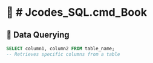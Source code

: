 # 📘 # Jcodes_SQL.cmd_Book

<!--
This Markdown file contains categorized SQL commands
with inline descriptions for each command.
Useful as a cheat sheet, study guide, or onboarding doc.
-->

## 🔹 Data Querying

<!-- Basic SELECT statements to retrieve data from tables -->

```sql
SELECT column1, column2 FROM table_name;
-- Retrieves specific columns from a table

